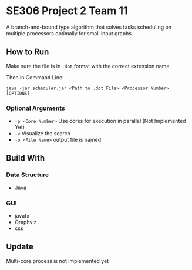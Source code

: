 # SE306 Project 2 Team 11
A branch-and-bound type algorithm that solves tasks scheduling on multiple processors optimally for small input graphs.

## How to Run
Make sure the file is in `.dot` format with the correct extension name

Then in Command Line:
```
java -jar scheduler.jar <Path to .dot File> <Processor Number> [OPTIONS]
```
### Optional Arguments
 - `-p <Core Number>` Use <Core Number> cores for execution in parallel (Not Implemented Yet)
 - `-v` Visualize the search
 - `-o <File Name>` output file is named <File Name>
 
 ## Build With
  ### Data Structure
  - Java
  
 ### GUI
  - javafx
  - Graphviz
  - css
## Update
  Multi-core process is not implemented yet
